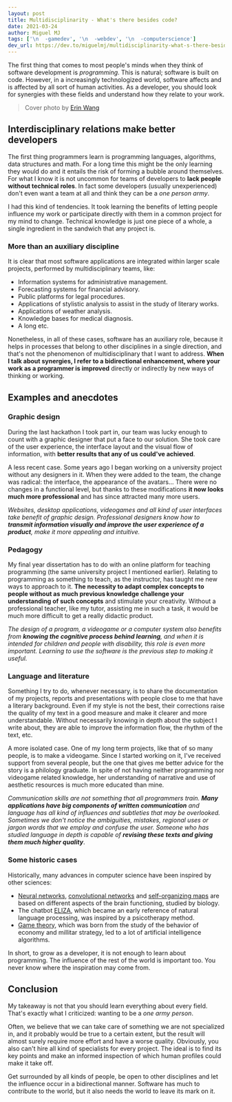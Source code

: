 ```yaml
---
layout: post
title: Multidisciplinarity - What's there besides code?
date: 2021-03-24
author: Miguel MJ
tags: ['\n  -gamedev', '\n  -webdev', '\n  -computerscience']
dev_url: https://dev.to/miguelmj/multidisciplinarity-what-s-there-besides-code-2en9
---
```

The first thing that comes to most people's minds when they think of software development is *programming*. This is natural; software is built on code. However, in a increasingly technologized world, software affects and is affected by all sort of human activities. As a developer, you should look for synergies with these fields and understand how they relate to your work.

> Cover photo by [Erin Wang](https://www.pexels.com/@erin-wang-385309)

## Interdisciplinary relations make better developers

The first thing programmers learn is programming languages, algorithms, data structures and math. For a long time this might be the only learning they would do and it entails the risk of forming a bubble  around themselves. For what I know it is not uncommon for teams of developers to **lack people without technical roles**. In fact some developers (usually unexperienced) don't even want a team at all and think they can be a *one person army*.

I had this kind of tendencies. It took learning the benefits of letting people influence my work or participate directly with them in a common project for my mind to change. Technical knowledge is just one piece of a whole, a single ingredient in the sandwich that any project is.

### More than an auxiliary discipline

It is clear that most software applications are integrated within larger scale projects, performed by multidisciplinary teams, like:

- Information systems for administrative management.
- Forecasting systems for financial advisory.
- Public platforms for legal procedures.
- Applications of stylistic analysis to assist in the study of literary works.
- Applications of weather analysis.
- Knowledge bases for medical diagnosis.
- A long etc.

Nonetheless, in all of these cases, software has an auxiliary role, because it helps in processes that belong to other disciplines in a single direction, and that's not the phenomenon of multidisciplinary that I want to address. **When I talk about synergies, I refer to a bidirectional enhancement, where your work as a programmer is improved** directly or indirectly by new ways of thinking or working.

## Examples and anecdotes

### Graphic design

During the last hackathon I took part in, our team was lucky enough to count with a graphic designer that put a face to our solution. She took care of the user experience, the interface layout and the visual flow of information, with **better results that any of us could've achieved**.

A less recent case. Some years ago I began working on a university project without any designers in it. When they were added to the team, the change was radical: the interface, the appearance of the avatars... There were no changes in a functional level, but thanks to these modifications **it now looks much more professional** and has since attracted many more users.

_Websites, desktop applications, videogames and all kind of user interfaces take benefit of graphic design. Professional designers know how to **transmit information visually and improve the user experience of a product**, make it more appealing and intuitive._

### Pedagogy

My final year dissertation has to do with an online platform for teaching programming (the same university project I mentioned earlier). Relating to programming as something to teach, as the instructor, has taught me new ways to approach to it. **The necessity to adapt complex concepts to people without as much previous knowledge challenge your understanding of such concepts** and stimulate your creativity. Without a professional teacher, like my tutor, assisting me in such a task, it would be much more difficult to get a really didactic product.

_The design of a program, a videogame or a computer system also benefits from **knowing the cognitive process behind learning**, and when it is intended for children and people with disability, this role is even more important. Learning to use the software is the previous step to making it useful._

### Language and literature

Something I try to do, whenever necessary, is to share the documentation of my projects, reports and presentations with people close to me that have a literary background. Even if my style is not the best, their corrections raise the quality of my text in a good measure and make it clearer and more understandable. Without necessarily knowing in depth about the subject I write about, they are able to improve the information flow, the rhythm of the text, etc.

A more isolated case. One of my long term projects, like that of so many people, is to make a videogame. Since I started working on it, I've received support from several people, but the one that gives me better advice for the story is a philology graduate. In spite of not having neither programming nor videogame related knowledge, her understanding of narrative and use of aesthetic resources is much more educated than mine.

_Communication skills are not something that all programmers train. **Many applications have big components of written communication** and language has all kind of influences and subtleties that may be overlooked. Sometimes we don't notice the ambiguities, mistakes, regional uses or jargon words that we employ and confuse the user. Someone who has studied language in depth is capable of **revising these texts and giving them much higher quality**_.

### Some historic cases

Historically, many advances in computer science have been inspired by other sciences:

- [Neural networks](https://en.wikipedia.org/wiki/Neural_network), [convolutional networks](https://en.wikipedia.org/wiki/Convolutional_neural_network) and [self-organizing maps](https://en.wikipedia.org/wiki/Self-organizing_map) are based on different aspects of the brain functioning, studied by biology.
- The chatbot [ELIZA](https://en.wikipedia.org/wiki/ELIZA), which became an early reference of natural language processing, was inspired by a psicotherapy method.
- [Game theory](https://en.wikipedia.org/wiki/Game_theory), which was born from the study of the behavior of economy and millitar strategy, led to a lot of artificial intelligence algorithms.

In short, to grow as a developer, it is not enough to learn about programming. The influence of the rest of the world is important too. You never know where the inspiration may come from.

## Conclusion

My takeaway is not that you should learn everything about every field. That's exactly what I criticized: wanting to be a *one army person*.

Often, we believe that we can take care of something we are not specialized in, and it probably would be true to a certain extent, but the result will almost surely require more effort and have a worse quality. Obviously, you also can't hire all kind of specialists for every project. The ideal is to find its key points and make an informed inspection of which human profiles could make it take off.

Get surrounded by all kinds of people, be open to other disciplines and let the influence occur in a bidirectional manner. Software has much to contribute to the world, but it also needs the world to leave its mark on it.


